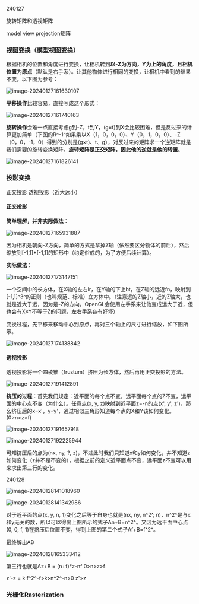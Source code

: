 240127

旋转矩阵和透视矩阵

model view projection矩阵

### 视图变换（模型视图变换）

根据相机的位置和角度进行变换，让相机转到**以-Z为方向，Y为上的角度，且相机位置为原点**（默认是右手系）。让其他物体进行相同的变换，让相机中看到的结果不变。以下图为参考：

![image-20240127161630107](./计算机图形学.assets/image-20240127161630107.png)

**平移操作**比较容易，直接写成这个形式：

![image-20240127161740163](./计算机图形学.assets/image-20240127161740163.png)

**旋转操作**会难一点直接考虑g到-Z，t到Y，(g×t)到X会比较困难，但是反过来的计算更加简单（下图的R^-1^如果乘以X（1，0，0，0）、Y（0，1，0，0）、-Z（0，0，-1，0）得到的分别是(g×t)、t、g），对反过来的矩阵求一个逆矩阵就是我们需要的旋转变换矩阵。**旋转矩阵是正交矩阵，因此他的逆就是他的转置**。

![image-20240127161826141](./计算机图形学.assets/image-20240127161826141.png)

### 投影变换

正交投影 透视投影（近大远小）

#### 正交投影

**简单理解，并非实际做法：**

![image-20240127165931887](./计算机图形学.assets/image-20240127165931887.png)

因为相机是朝向-Z方向，简单的方式是拿掉Z轴（依然要区分物体的前后），然后缩放到[-1,1]*[-1,1]的矩形中（约定俗成的，为了方便后续计算）。

**实际做法：**

![image-20240127173147151](./计算机图形学.assets/image-20240127173147151.png)

一个空间中的长方体，在X轴的左右lr，在Y轴的下上bt，在Z轴的远近fn，映射到[-1,1]^3^的正则（也叫规范、标准）立方体中。（注意远的Z轴小，近的Z轴大，也就是近大于远，因为是-Z的方向。OpenGL会使用左手系来让他变成远大于近，但也会有X×Y不等于Z的问题，左右手系各有好坏）

变换过程，先平移来移动中心到原点，再对三个轴上的尺寸进行缩放，如下图所示。

![image-20240127174138842](./计算机图形学.assets/image-20240127174138842.png)

#### 透视投影

透视投影将一个四棱锥（frustum）挤压为长方体，然后再用正交投影的方法。

![image-20240127191412891](./计算机图形学.assets/image-20240127191412891.png)

**挤压的过程**：首先我们规定：近平面的每个点不变，远平面每个点的Z不变，远平面的中心点不变（为什么）。任意点(x, y, z)映射到近平面z=-n的点(x', y', z')，那么挤压后的x=x'，y=y'，通过相似三角形知道每个点的X和Y该如何变化。(0>n>z>f)

![image-20240127191657918](./计算机图形学.assets/image-20240127191657918.png)

![image-20240127192225944](./计算机图形学.assets/image-20240127192225944.png)

可知挤压后的点为(nx, ny, ?, z)，不过此时我们只知道x和y如何变化，并不知道z如何变化（z并不是不变的），根据之前的定义近平面点不变，远平面z不变可以用来求出第三行的变化。

240128

![image-20240128141018960](./计算机图形学.assets/image-20240128141018960.png)

![image-20240128141342986](./计算机图形学.assets/image-20240128141342986.png)

对于近平面的点(x, y, n, 1)变化之后等于自身也就是(nx, ny, n^2^, n)，n^2^是与x和y无关的数，所以可以得出上图所示的式子An+B=n^2^。又因为远平面中心点(0, 0, f, 1)在挤压后位置不变，得到上图的第二个式子Af+B=f^2^。

最终解出AB

![image-20240128165333412](./计算机图形学.assets/image-20240128165333412.png)

第三行也就是Az+B = (n+f)*z-nf   0>n>z>f

z'-z = k     f^2^-f>k>n^2^-n>0    z'>z

### 光栅化Rasterization

